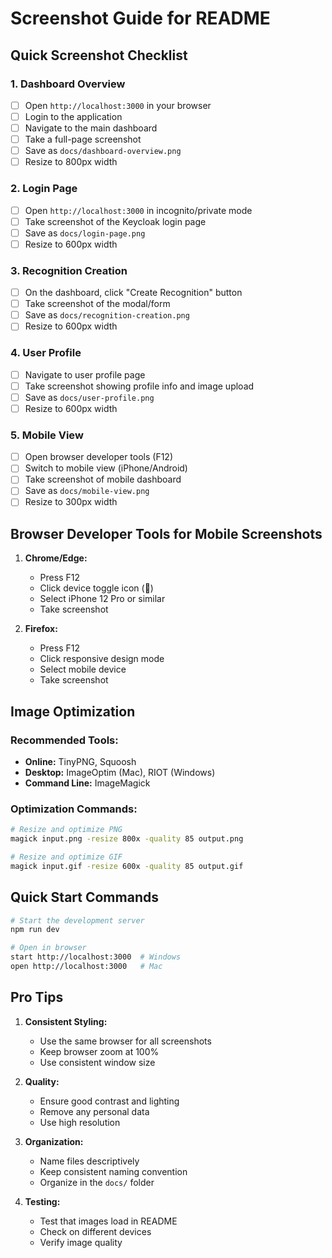 # Screenshot Guide for README

## Quick Screenshot Checklist

### 1. Dashboard Overview
- [ ] Open `http://localhost:3000` in your browser
- [ ] Login to the application
- [ ] Navigate to the main dashboard
- [ ] Take a full-page screenshot
- [ ] Save as `docs/dashboard-overview.png`
- [ ] Resize to 800px width

### 2. Login Page
- [ ] Open `http://localhost:3000` in incognito/private mode
- [ ] Take screenshot of the Keycloak login page
- [ ] Save as `docs/login-page.png`
- [ ] Resize to 600px width

### 3. Recognition Creation
- [ ] On the dashboard, click "Create Recognition" button
- [ ] Take screenshot of the modal/form
- [ ] Save as `docs/recognition-creation.png`
- [ ] Resize to 600px width

### 4. User Profile
- [ ] Navigate to user profile page
- [ ] Take screenshot showing profile info and image upload
- [ ] Save as `docs/user-profile.png`
- [ ] Resize to 600px width

### 5. Mobile View
- [ ] Open browser developer tools (F12)
- [ ] Switch to mobile view (iPhone/Android)
- [ ] Take screenshot of mobile dashboard
- [ ] Save as `docs/mobile-view.png`
- [ ] Resize to 300px width

## Browser Developer Tools for Mobile Screenshots

1. **Chrome/Edge:**
   - Press F12
   - Click device toggle icon (📱)
   - Select iPhone 12 Pro or similar
   - Take screenshot

2. **Firefox:**
   - Press F12
   - Click responsive design mode
   - Select mobile device
   - Take screenshot

## Image Optimization

### Recommended Tools:
- **Online:** TinyPNG, Squoosh
- **Desktop:** ImageOptim (Mac), RIOT (Windows)
- **Command Line:** ImageMagick

### Optimization Commands:
```bash
# Resize and optimize PNG
magick input.png -resize 800x -quality 85 output.png

# Resize and optimize GIF
magick input.gif -resize 600x -quality 85 output.gif
```

## Quick Start Commands

```bash
# Start the development server
npm run dev

# Open in browser
start http://localhost:3000  # Windows
open http://localhost:3000   # Mac
```

## Pro Tips

1. **Consistent Styling:**
   - Use the same browser for all screenshots
   - Keep browser zoom at 100%
   - Use consistent window size

2. **Quality:**
   - Ensure good contrast and lighting
   - Remove any personal data
   - Use high resolution

3. **Organization:**
   - Name files descriptively
   - Keep consistent naming convention
   - Organize in the `docs/` folder

4. **Testing:**
   - Test that images load in README
   - Check on different devices
   - Verify image quality
